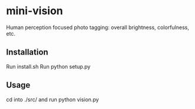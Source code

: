 # mini-vision
Human perception focused photo tagging: overall brightness, colorfulness, etc.

## Installation

Run install.sh
Run python setup.py

## Usage

cd into ./src/ and run python vision.py